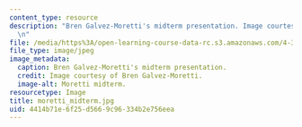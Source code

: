 ```yaml
---
content_type: resource
description: "Bren Galvez-Moretti's midterm presentation. Image courtesy of Bren Galvez-Moretti.\r\
  \n"
file: /media/https%3A/open-learning-course-data-rc.s3.amazonaws.com/4-370-interrogative-design-workshop-fall-2005/4414b71e6f25d5669c96334b2e756eea_moretti_midterm.jpg
file_type: image/jpeg
image_metadata:
  caption: Bren Galvez-Moretti's midterm presentation.
  credit: Image courtesy of Bren Galvez-Moretti.
  image-alt: Moretti midterm.
resourcetype: Image
title: moretti_midterm.jpg
uid: 4414b71e-6f25-d566-9c96-334b2e756eea
---
```

